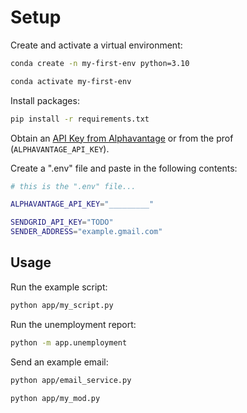 # Setup

Create and activate a virtual environment:

```sh
conda create -n my-first-env python=3.10

conda activate my-first-env
```

Install packages:
```sh
pip install -r requirements.txt
```

Obtain an [API Key from Alphavantage](https://www.alphavantage.co/support/#api-key) or from the prof (`ALPHAVANTAGE_API_KEY`).

Create a ".env" file and paste in the following contents:

```sh
# this is the ".env" file...

ALPHAVANTAGE_API_KEY="_________"

SENDGRID_API_KEY="TODO"
SENDER_ADDRESS="example.gmail.com"
```

## Usage

Run the example script:

```sh
python app/my_script.py
```

Run the unemployment report:

```sh
python -m app.unemployment
```

Send an example email:

```sh
python app/email_service.py
```

```sh
python app/my_mod.py
```